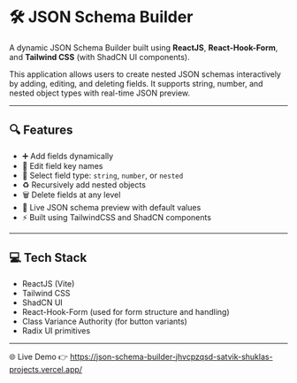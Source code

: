 # 🛠️ JSON Schema Builder

A dynamic JSON Schema Builder built using **ReactJS**, **React-Hook-Form**, and **Tailwind CSS** (with ShadCN UI components).

This application allows users to create nested JSON schemas interactively by adding, editing, and deleting fields. It supports string, number, and nested object types with real-time JSON preview.

---

## 🔍 Features

- ➕ Add fields dynamically
- 📝 Edit field key names
- 🔢 Select field type: `string`, `number`, or `nested`
- ♻️ Recursively add nested objects
- 🗑️ Delete fields at any level
- 👀 Live JSON schema preview with default values
- ⚡ Built using TailwindCSS and ShadCN components

---

## 💻 Tech Stack

- ReactJS (Vite)
- Tailwind CSS
- ShadCN UI
- React-Hook-Form (used for form structure and handling)
- Class Variance Authority (for button variants)
- Radix UI primitives

---

🌐 Live Demo
👉 https://json-schema-builder-jhvcpzqsd-satvik-shuklas-projects.vercel.app/





